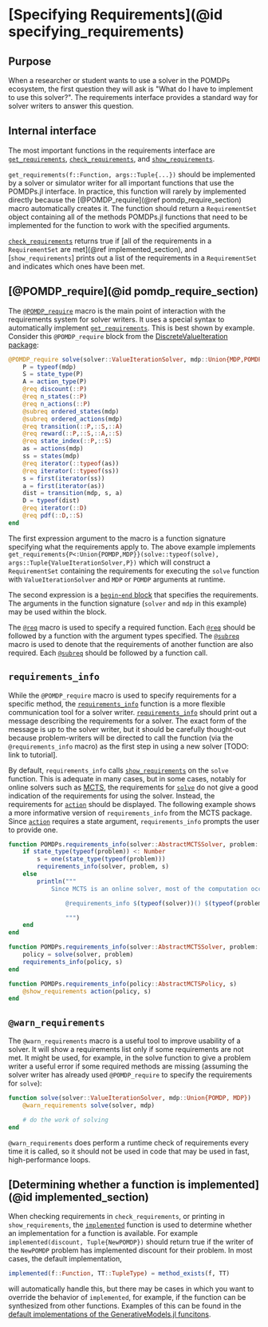 # [Specifying Requirements](@id specifying_requirements)

## Purpose

When a researcher or student wants to use a solver in the POMDPs ecosystem, the first question they will ask is "What do I have to implement to use this solver?". The requirements interface provides a standard way for solver writers to answer this question.

## Internal interface

The most important functions in the requirements interface are [`get_requirements`](@ref), [`check_requirements`](@ref), and [`show_requirements`](@ref).

`get_requirements(f::Function, args::Tuple{...})` should be implemented by a solver or simulator writer for all important functions that use the POMDPs.jl interface. In practice, this function will rarely by implemented directly because the [@POMDP_require](@ref pomdp_require_section) macro automatically creates it. The function should return a `RequirementSet` object containing all of the methods POMDPs.jl functions that need to be implemented for the function to work with the specified arguments.

[`check_requirements`](@ref) returns true if [all of the requirements in a `RequirementSet` are met](@ref implemented_section), and [`show_requirements`] prints out a list of the requirements in a `RequirementSet` and indicates which ones have been met.

## [@POMDP_require](@id pomdp_require_section)

The [`@POMDP_require`](@ref) macro is the main point of interaction with the requirements system for solver writers. It uses a special syntax to automatically implement [`get_requirements`](@ref). This is best shown by example. Consider this `@POMDP_require` block from the [DiscreteValueIteration package](https://github.com/JuliaPOMDP/DiscreteValueIteration.jl):

```julia
@POMDP_require solve(solver::ValueIterationSolver, mdp::Union{MDP,POMDP}) begin
    P = typeof(mdp)
    S = state_type(P)
    A = action_type(P)
    @req discount(::P)
    @req n_states(::P)
    @req n_actions(::P)
    @subreq ordered_states(mdp)
    @subreq ordered_actions(mdp)
    @req transition(::P,::S,::A)
    @req reward(::P,::S,::A,::S)
    @req state_index(::P,::S)
    as = actions(mdp)
    ss = states(mdp)
    @req iterator(::typeof(as))
    @req iterator(::typeof(ss))
    s = first(iterator(ss))
    a = first(iterator(as))
    dist = transition(mdp, s, a)
    D = typeof(dist)
    @req iterator(::D)
    @req pdf(::D,::S)
end
```

The first expression argument to the macro is a function signature specifying what the requirements apply to. The above example implements `get_requirements{P<:Union{POMDP,MDP}}(solve::typeof(solve), args::Tuple{ValueIterationSolver,P})` which will construct a `RequirementSet` containing the requirements for executing the `solve` function with `ValueIterationSolver` and `MDP` or `POMDP` arguments at runtime.

The second expression is a [`begin`-`end` block](http://docs.julialang.org/en/release-0.5/manual/control-flow/#compound-expressions) that specifies the requirements. The arguments in the function signature (`solver` and `mdp` in this example) may be used within the block.

The [`@req`](@ref) macro is used to specify a required function. Each [`@req`](@ref) should be followed by a function with the argument types specified. The [`@subreq`](@ref) macro is used to denote that the requirements of another function are also required. Each [`@subreq`](@ref) should be followed by a function call.

## `requirements_info`

While the `@POMDP_require` macro is used to specify requirements for a specific method, the [`requirements_info`](@ref) function is a more flexible communication tool for a solver writer. [`requirements_info`](@ref) should print out a message describing the requirements for a solver. The exact form of the message is up to the solver writer, but it should be carefully thought-out because problem-writers will be directed to call the function (via the `@requirements_info` macro) as the first step in using a new solver [TODO: link to tutorial].

By default, `requirements_info` calls [`show_requirements`](@req) on the `solve` function. This is adequate in many cases, but in some cases, notably for online solvers such as [MCTS](https://github.com/JuliaPOMDP/MCTS.jl), the requirements for [`solve`](@ref) do not give a good indication of the requirements for using the solver. Instead, the requirements for [`action`](@ref) should be displayed. The following example shows a more informative version of `requirements_info` from the MCTS package. Since [`action`](@ref) requires a state argument, `requirements_info` prompts the user to provide one.

```julia
function POMDPs.requirements_info(solver::AbstractMCTSSolver, problem::Union{POMDP,MDP})
    if state_type(typeof(problem)) <: Number
        s = one(state_type(typeof(problem)))
        requirements_info(solver, problem, s)
    else
        println("""
            Since MCTS is an online solver, most of the computation occurs in `action(policy, state)`. In order to view the requirements for this function, please, supply a state as the third argument to `requirements_info`, e.g.

                @requirements_info $(typeof(solver))() $(typeof(problem))() $(state_type(typeof(problem)))()

                """)
    end
end

function POMDPs.requirements_info(solver::AbstractMCTSSolver, problem::Union{POMDP,MDP}, s)
    policy = solve(solver, problem)
    requirements_info(policy, s)
end

function POMDPs.requirements_info(policy::AbstractMCTSPolicy, s)
    @show_requirements action(policy, s)
end
```

## `@warn_requirements`

The `@warn_requirements` macro is a useful tool to improve usability of a solver. It will show a requirements list only if some requirements are not met. It might be used, for example, in the solve function to give a problem writer a useful error if some required methods are missing (assuming the solver writer has already used `@POMDP_require` to specify the requirements for `solve`):

```julia
function solve(solver::ValueIterationSolver, mdp::Union{POMDP, MDP})
    @warn_requirements solve(solver, mdp)

    # do the work of solving
end
```

`@warn_requirements` does perform a runtime check of requirements every time it is called, so it should not be used in code that may be used in fast, high-performance loops.

## [Determining whether a function is implemented](@id implemented_section)

When checking requirements in `check_requirements`, or printing in `show_requirements`, the [`implemented`](@ref) function is used to determine whether an implementation for a function is available. For example `implemented(discount, Tuple{NewPOMDP})` should return true if the writer of the `NewPOMDP` problem has implemented discount for their problem. In most cases, the default implementation,
```julia
implemented(f::Function, TT::TupleType) = method_exists(f, TT)
```
will automatically handle this, but there may be cases in which you want to override the behavior of `implemented`, for example, if the function can be synthesized from other functions. Examples of this can be found in the [default implementations of the GenerativeModels.jl funcitons](https://github.com/JuliaPOMDP/GenerativeModels.jl/blob/master/src/defaults.jl).
